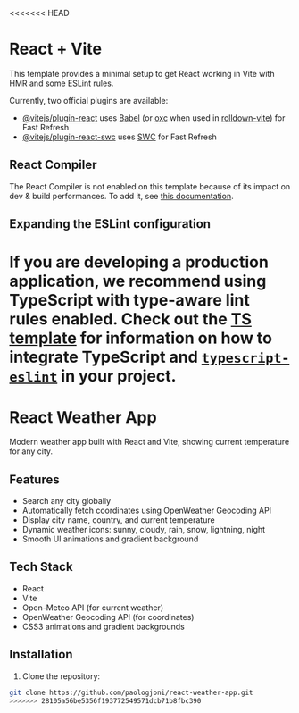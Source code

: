 <<<<<<< HEAD
# React + Vite

This template provides a minimal setup to get React working in Vite with HMR and some ESLint rules.

Currently, two official plugins are available:

- [@vitejs/plugin-react](https://github.com/vitejs/vite-plugin-react/blob/main/packages/plugin-react) uses [Babel](https://babeljs.io/) (or [oxc](https://oxc.rs) when used in [rolldown-vite](https://vite.dev/guide/rolldown)) for Fast Refresh
- [@vitejs/plugin-react-swc](https://github.com/vitejs/vite-plugin-react/blob/main/packages/plugin-react-swc) uses [SWC](https://swc.rs/) for Fast Refresh

## React Compiler

The React Compiler is not enabled on this template because of its impact on dev & build performances. To add it, see [this documentation](https://react.dev/learn/react-compiler/installation).

## Expanding the ESLint configuration

If you are developing a production application, we recommend using TypeScript with type-aware lint rules enabled. Check out the [TS template](https://github.com/vitejs/vite/tree/main/packages/create-vite/template-react-ts) for information on how to integrate TypeScript and [`typescript-eslint`](https://typescript-eslint.io) in your project.
=======
# React Weather App
Modern weather app built with React and Vite, showing current temperature for any city.

## Features
- Search any city globally
- Automatically fetch coordinates using OpenWeather Geocoding API
- Display city name, country, and current temperature
- Dynamic weather icons: sunny, cloudy, rain, snow, lightning, night
- Smooth UI animations and gradient background

## Tech Stack
- React
- Vite
- Open-Meteo API (for current weather)
- OpenWeather Geocoding API (for coordinates)
- CSS3 animations and gradient backgrounds

## Installation
1. Clone the repository:

```bash
git clone https://github.com/paologjoni/react-weather-app.git
>>>>>>> 28105a56be5356f193772549571dcb71b8fbc390
